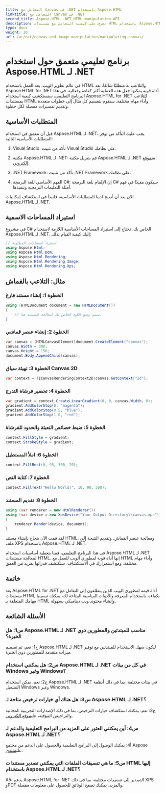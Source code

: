 ```yaml
---
title: التعامل مع Canvas في .NET باستخدام Aspose.HTML
linktitle: التعامل مع Canvas في .NET
second_title: Aspose.HTML .NET HTML manipulation API
description: تعرف على كيفية التعامل مع مستندات HTML باستخدام Aspose.HTML لـ .NET. يغطي هذا البرنامج التعليمي الشامل الأساسيات والمتطلبات الأساسية والأمثلة خطوة بخطوة.
type: docs
weight: 10
url: /ar/net/canvas-and-image-manipulation/manipulating-canvas/
---
```

# برنامج تعليمي متعمق حول استخدام Aspose.HTML لـ .NET

في عالم تطوير الويب، يعد العمل باستخدام HTML والتلاعب به متطلبًا شائعًا. تعد Aspose.HTML for .NET أداة قوية يمكنها جعل هذه العملية أكثر كفاءة وفعالية. في هذا البرنامج التعليمي، سنستكشف كيفية استخدام Aspose.HTML for .NET للتلاعب بمستندات HTML وأداء مهام مختلفة. سنقوم بتقسيم كل مثال إلى خطوات متعددة وتقديم تفسيرات مفصلة لكل خطوة.

## المتطلبات الأساسية

قبل أن نتعمق في استخدام Aspose.HTML لـ .NET، يجب عليك التأكد من توفر المتطلبات الأساسية التالية:

1. Visual Studio: تأكد من تثبيت Visual Studio على نظامك.

2.  مكتبة Aspose.HTML لـ .NET: قم بتنزيل مكتبة Aspose.HTML لـ .NET من[موقع إلكتروني](https://releases.aspose.com/html/net/).

3. .NET Framework: تأكد من تثبيت .NET Framework على نظامك.

4. الفهم الأساسي للغة البرمجة C#: إن الإلمام بلغة البرمجة C# سيكون مفيدًا في فهم أمثلة التعليمات البرمجية وتنفيذها.

الآن بعد أن أصبح لدينا المتطلبات الأساسية، فلنبدأ في استكشاف إمكانيات Aspose.HTML لـ .NET.

## استيراد المساحات الاسمية

في مشروع C# الخاص بك، تحتاج إلى استيراد المساحات الأساسية اللازمة لاستخدام Aspose.HTML لـ .NET. إليك كيفية القيام بذلك:

```csharp
// استيراد المساحات المطلوبة
using Aspose.Html;
using Aspose.Html.Dom;
using Aspose.Html.Rendering;
using Aspose.Html.Rendering.Image;
using Aspose.Html.Rendering.Xps;
```

## مثال: التلاعب بالقماش

### الخطوة 1: إنشاء مستند فارغ

```csharp
using (HTMLDocument document = new HTMLDocument())
{
    // سيتم وضع الكود الخاص بك لمعالجة المستند هنا.
}
```

### الخطوة 2: إنشاء عنصر قماشي

```csharp
var canvas = (HTMLCanvasElement)document.CreateElement("canvas");
canvas.Width = 300;
canvas.Height = 150;
document.Body.AppendChild(canvas);
```

### الخطوة 3: تهيئة سياق Canvas 2D

```csharp
var context = (ICanvasRenderingContext2D)canvas.GetContext("2d");
```

### الخطوة 4: تحضير فرشاة التدرج

```csharp
var gradient = context.CreateLinearGradient(0, 0, canvas.Width, 0);
gradient.AddColorStop(0, "magenta");
gradient.AddColorStop(0.5, "blue");
gradient.AddColorStop(1.0, "red");
```

### الخطوة 5: ضبط خصائص التعبئة والحدود للفرشاة

```csharp
context.FillStyle = gradient;
context.StrokeStyle = gradient;
```

### الخطوة 6: املأ المستطيل

```csharp
context.FillRect(0, 95, 300, 20);
```

### الخطوة 7: كتابة النص

```csharp
context.FillText("Hello World!", 10, 90, 500);
```

### الخطوة 8: تقديم المستند

```csharp
using (var renderer = new HtmlRenderer())
using (var device = new XpsDevice("Your Output Directory\\canvas.xps"))
{
    renderer.Render(device, document);
}
```

لقد قمت الآن بنجاح بإنشاء مستند HTML، ومعالجة عنصر القماش، وتقديم النتيجة إلى ملف XPS باستخدام Aspose.HTML لـ .NET.

في هذا البرنامج التعليمي، قمنا بتغطية أساسيات استخدام Aspose.HTML لـ .NET لمعالجة مستندات HTML. إنها أداة قوية لمطوري الويب للعمل مع HTML وأداء مهام مختلفة. ومع استمرارك في الاستكشاف، ستكتشف قدراتها بمزيد من العمق.

## خاتمة

يعد Aspose.HTML for .NET أداة قيمة لمطوري الويب الذين يتطلعون إلى التعامل مع مستندات HTML بكفاءة. باستخدام المعرفة والأدوات المناسبة المتاحة لك، يمكنك تبسيط مهامك المتعلقة بـ HTML وإنشاء محتوى ويب ديناميكي بسهولة.

## الأسئلة الشائعة

### س1: هل Aspose.HTML لـ .NET مناسب للمبتدئين والمطورين ذوي الخبرة؟

ج1: نعم، تم تصميم Aspose.HTML لـ .NET ليكون سهل الاستخدام للمبتدئين مع توفير ميزات متقدمة للمطورين ذوي الخبرة.

### س2: هل يمكنني استخدام Aspose.HTML لـ .NET في كل من بيئات Windows وغير Windows؟

ج2: نعم، يمكن استخدام Aspose.HTML لـ .NET في بيئات مختلفة، بما في ذلك أنظمة التشغيل Windows وغير Windows.

### س3: هل هناك أي خيارات ترخيص متاحة لـ Aspose.HTML لـ .NET؟

 ج3: نعم، يمكنك استكشاف خيارات الترخيص، بما في ذلك الإصدارات التجريبية المجانية والتراخيص المؤقتة، على[موقع إلكتروني](https://purchase.aspose.com/buy).

### س4: أين يمكنني العثور على المزيد من البرامج التعليمية والدعم لـ Aspose.HTML لـ .NET؟

 أ4: يمكنك الوصول إلى البرامج التعليمية والحصول على الدعم من مجتمع Aspose على[منتدى](https://forum.aspose.com/).

### س5: ما هي تنسيقات الملفات التي يمكنني تصدير مستندات HTML إليها باستخدام Aspose.HTML لـ .NET؟

A5: يدعم Aspose.HTML for .NET التصدير إلى تنسيقات مختلفة، بما في ذلك XPS وPDF والمزيد. يمكنك تصفح الوثائق للحصول على معلومات مفصلة.
